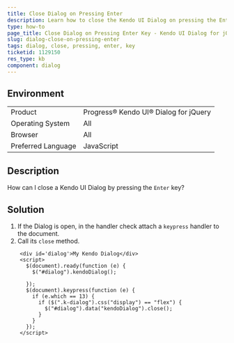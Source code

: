 ```yaml
---
title: Close Dialog on Pressing Enter
description: Learn how to close the Kendo UI Dialog on pressing the Enter key.
type: how-to
page_title: Close Dialog on Pressing Enter Key - Kendo UI Dialog for jQuery
slug: dialog-close-on-pressing-enter
tags: dialog, close, pressing, enter, key
ticketid: 1129150
res_type: kb
component: dialog
---
```


## Environment

<table>
 <tr>
  <td>Product</td>
  <td>Progress® Kendo UI® Dialog for jQuery</td>
 </tr>
 <tr>
  <td>Operating System</td>
  <td>All</td>
 </tr>
 <tr>
  <td>Browser</td>
  <td>All</td>
 </tr>
 <tr>
  <td>Preferred Language</td>
  <td>JavaScript</td>
 </tr>
</table>

## Description

How can I close a Kendo UI Dialog by pressing the `Enter` key?

## Solution

1. If the Dialog is open, in the handler check attach a `keypress` handler to the document.
1. Call its `close` method.

```dojo
	<div id='dialog'>My Kendo Dialog</div>
    <script>
      $(document).ready(function (e) {
        $("#dialog").kendoDialog();

      });
      $(document).keypress(function (e) {
        if (e.which == 13) {
          if ($(".k-dialog").css("display") == "flex") {
            $("#dialog").data("kendoDialog").close();
          }
        }
      });
    </script>
```

